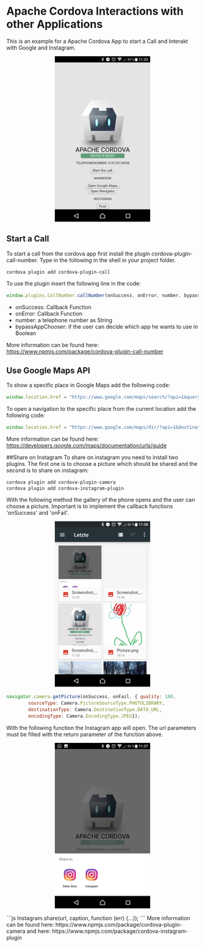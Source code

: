 # Apache Cordova Interactions with other Applications
This is an example for a Apache Cordova App to start a Call and Interakt with Google and Instagram.

<p align="center">
  <img src="/img/Overview.png" width="250" height="433"/>
</p>

## Start a Call
To start a call from the cordova app first install the plugin cordova-plugin-call-number.
Type in the following in the shell in your project folder.


```{r, engine='bash', count_lines}
cordova plugin add cordova-plugin-call 
```

To use the plugin insert the following line in the code:

```js
window.plugins.CallNumber.callNumber(onSuccess, onError, number, bypassAppChooser);
```
* onSuccess: Callback Function 
* onError: Callback Function
* number: a telephone number as String
* bypassAppChooser: if the user can decide which app he wants to use in Boolean

More information can be found here: https://www.npmjs.com/package/cordova-plugin-call-number

## Use Google Maps API
To show a specific place in Google Maps add the following code:

```js
window.location.href = "https://www.google.com/maps/search/?api=1&query=place;
```

To open a navigation to the specific place from the current location add the following code:

```js
window.location.href = "https://www.google.com/maps/dir/?api=1&destination=place;
```

More information can be found here: https://developers.google.com/maps/documentation/urls/guide

##Share on Instagram
To share on instagram you need to install two plugins. The first one is to choose a picture which should be shared and the second is to share on instagram:

```{r, engine='bash', count_lines}
cordova plugin add cordova-plugin-camera
cordova plugin add cordova-instagram-plugin 
```

With the following method the gallery of the phone opens and the user can choose a picture.
Important is to implement the callback functions 'onSuccess' and 'onFail'.
<p align="center">
  <img src="/img/Gallary.png" width="250" height="433"/>
</p>

```js
navigator.camera.getPicture(onSuccess, onFail, { quality: 100,
        sourceType: Camera.PictureSourceType.PHOTOLIBRARY, 
        destinationType: Camera.DestinationType.DATA_URL, 
        encodingType: Camera.EncodingType.JPEG});
```

With the following function the Instagram app will open. The url parameters must be filled with the return parameter of the function above.
<p align="center">
  <img src="/img/Instagram.png" width="250" height="433"/>
</p>
```js
Instagram.share(url, caption, function (err) {...});
```
More information can be found here: https://www.npmjs.com/package/cordova-plugin-camera
and here: https://www.npmjs.com/package/cordova-instagram-plugin

